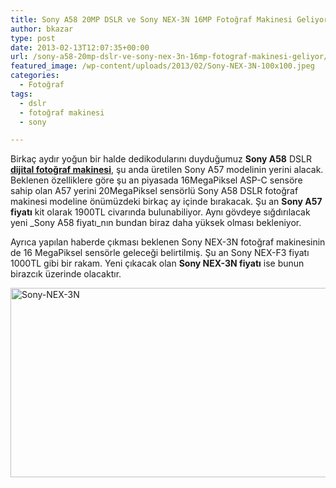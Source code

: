 ```yaml
---
title: Sony A58 20MP DSLR ve Sony NEX-3N 16MP Fotoğraf Makinesi Geliyor
author: bkazar
type: post
date: 2013-02-13T12:07:35+00:00
url: /sony-a58-20mp-dslr-ve-sony-nex-3n-16mp-fotograf-makinesi-geliyor/
featured_image: /wp-content/uploads/2013/02/Sony-NEX-3N-100x100.jpeg
categories:
  - Fotoğraf
tags:
  - dslr
  - fotoğraf makinesi
  - sony

---
```

Birkaç aydır yoğun bir halde dedikodularını duyduğumuz **Sony A58** DSLR [**dijital fotoğraf makinesi**][1], şu anda üretilen Sony A57 modelinin yerini alacak. Beklenen özelliklere göre şu an piyasada 16MegaPiksel ASP-C sensöre sahip olan A57 yerini 20MegaPiksel sensörlü Sony A58 DSLR fotoğraf makinesi modeline önümüzdeki birkaç ay içinde bırakacak. Şu an **Sony A57 fiyatı** kit olarak 1900TL civarında bulunabiliyor. Aynı gövdeye sığdırılacak yeni _Sony A58 fiyatı_nın bundan biraz daha yüksek olması bekleniyor.

Ayrıca yapılan haberde çıkması beklenen Sony NEX-3N fotoğraf makinesinin de 16 MegaPiksel sensörle geleceği belirtilmiş. Şu an Sony NEX-F3 fiyatı 1000TL gibi bir rakam. Yeni çıkacak olan **Sony NEX-3N fiyatı** ise bunun birazcık üzerinde olacaktır.

<img class="aligncenter size-full wp-image-11867" alt="Sony-NEX-3N" src="https://www.murekkep.org/wp-content/uploads/2013/02/Sony-NEX-3N.jpeg" width="640" height="303" srcset="https://www.murekkep.org/wp-content/uploads/2013/02/Sony-NEX-3N.jpeg 640w, https://www.murekkep.org/wp-content/uploads/2013/02/Sony-NEX-3N-400x189.jpeg 400w, https://www.murekkep.org/wp-content/uploads/2013/02/Sony-NEX-3N-50x23.jpeg 50w, https://www.murekkep.org/wp-content/uploads/2013/02/Sony-NEX-3N-125x59.jpeg 125w, https://www.murekkep.org/wp-content/uploads/2013/02/Sony-NEX-3N-300x142.jpeg 300w, https://www.murekkep.org/wp-content/uploads/2013/02/Sony-NEX-3N-580x274.jpeg 580w" sizes="(max-width: 640px) 100vw, 640px" />

 [1]: https://www.murekkep.org/kamera/